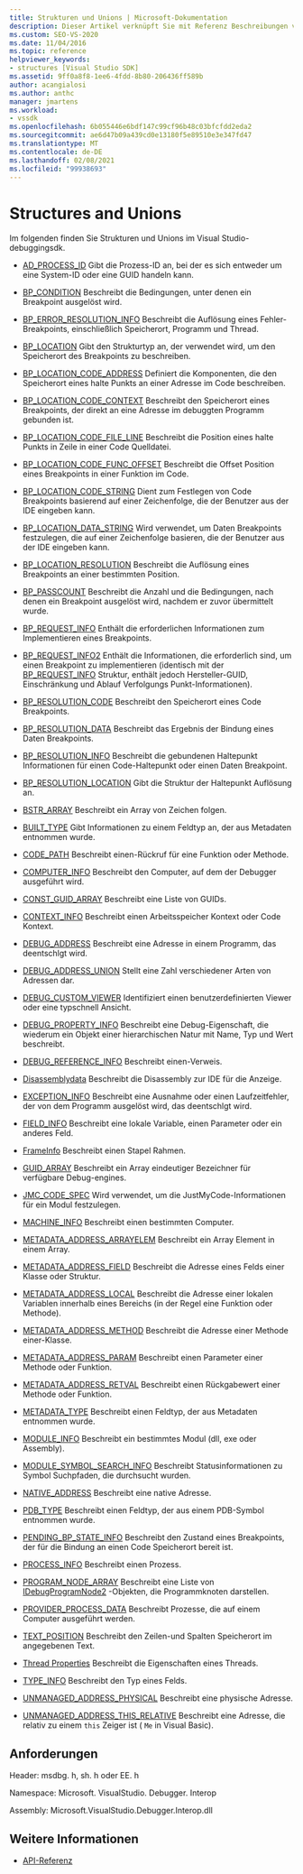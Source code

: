 ```yaml
---
title: Strukturen und Unions | Microsoft-Dokumentation
description: Dieser Artikel verknüpft Sie mit Referenz Beschreibungen von Strukturen und Unions im Visual Studio-debuggingsdk.
ms.custom: SEO-VS-2020
ms.date: 11/04/2016
ms.topic: reference
helpviewer_keywords:
- structures [Visual Studio SDK]
ms.assetid: 9ff0a8f8-1ee6-4fdd-8b80-206436ff589b
author: acangialosi
ms.author: anthc
manager: jmartens
ms.workload:
- vssdk
ms.openlocfilehash: 6b055446e6bdf147c99cf96b48c03bfcfdd2eda2
ms.sourcegitcommit: ae6d47b09a439cd0e13180f5e89510e3e347fd47
ms.translationtype: MT
ms.contentlocale: de-DE
ms.lasthandoff: 02/08/2021
ms.locfileid: "99938693"
---
```

# <a name="structures-and-unions"></a>Structures and Unions
Im folgenden finden Sie Strukturen und Unions im Visual Studio-debuggingsdk.

- [AD_PROCESS_ID](../../../extensibility/debugger/reference/ad-process-id.md) Gibt die Prozess-ID an, bei der es sich entweder um eine System-ID oder eine GUID handeln kann.

- [BP_CONDITION](../../../extensibility/debugger/reference/bp-condition.md) Beschreibt die Bedingungen, unter denen ein Breakpoint ausgelöst wird.

- [BP_ERROR_RESOLUTION_INFO](../../../extensibility/debugger/reference/bp-error-resolution-info.md) Beschreibt die Auflösung eines Fehler-Breakpoints, einschließlich Speicherort, Programm und Thread.

- [BP_LOCATION](../../../extensibility/debugger/reference/bp-location.md) Gibt den Strukturtyp an, der verwendet wird, um den Speicherort des Breakpoints zu beschreiben.

- [BP_LOCATION_CODE_ADDRESS](../../../extensibility/debugger/reference/bp-location-code-address.md) Definiert die Komponenten, die den Speicherort eines halte Punkts an einer Adresse im Code beschreiben.

- [BP_LOCATION_CODE_CONTEXT](../../../extensibility/debugger/reference/bp-location-code-context.md) Beschreibt den Speicherort eines Breakpoints, der direkt an eine Adresse im debuggten Programm gebunden ist.

- [BP_LOCATION_CODE_FILE_LINE](../../../extensibility/debugger/reference/bp-location-code-file-line.md) Beschreibt die Position eines halte Punkts in Zeile in einer Code Quelldatei.

- [BP_LOCATION_CODE_FUNC_OFFSET](../../../extensibility/debugger/reference/bp-location-code-func-offset.md) Beschreibt die Offset Position eines Breakpoints in einer Funktion im Code.

- [BP_LOCATION_CODE_STRING](../../../extensibility/debugger/reference/bp-location-code-string.md) Dient zum Festlegen von Code Breakpoints basierend auf einer Zeichenfolge, die der Benutzer aus der IDE eingeben kann.

- [BP_LOCATION_DATA_STRING](../../../extensibility/debugger/reference/bp-location-data-string.md) Wird verwendet, um Daten Breakpoints festzulegen, die auf einer Zeichenfolge basieren, die der Benutzer aus der IDE eingeben kann.

- [BP_LOCATION_RESOLUTION](../../../extensibility/debugger/reference/bp-location-resolution.md) Beschreibt die Auflösung eines Breakpoints an einer bestimmten Position.

- [BP_PASSCOUNT](../../../extensibility/debugger/reference/bp-passcount.md) Beschreibt die Anzahl und die Bedingungen, nach denen ein Breakpoint ausgelöst wird, nachdem er zuvor übermittelt wurde.

- [BP_REQUEST_INFO](../../../extensibility/debugger/reference/bp-request-info.md) Enthält die erforderlichen Informationen zum Implementieren eines Breakpoints.

- [BP_REQUEST_INFO2](../../../extensibility/debugger/reference/bp-request-info2.md) Enthält die Informationen, die erforderlich sind, um einen Breakpoint zu implementieren (identisch mit der [BP_REQUEST_INFO](../../../extensibility/debugger/reference/bp-request-info.md) Struktur, enthält jedoch Hersteller-GUID, Einschränkung und Ablauf Verfolgungs Punkt-Informationen).

- [BP_RESOLUTION_CODE](../../../extensibility/debugger/reference/bp-resolution-code.md) Beschreibt den Speicherort eines Code Breakpoints.

- [BP_RESOLUTION_DATA](../../../extensibility/debugger/reference/bp-resolution-data.md) Beschreibt das Ergebnis der Bindung eines Daten Breakpoints.

- [BP_RESOLUTION_INFO](../../../extensibility/debugger/reference/bp-resolution-info.md) Beschreibt die gebundenen Haltepunkt Informationen für einen Code-Haltepunkt oder einen Daten Breakpoint.

- [BP_RESOLUTION_LOCATION](../../../extensibility/debugger/reference/bp-resolution-location.md) Gibt die Struktur der Haltepunkt Auflösung an.

- [BSTR_ARRAY](../../../extensibility/debugger/reference/bstr-array.md) Beschreibt ein Array von Zeichen folgen.

- [BUILT_TYPE](../../../extensibility/debugger/reference/built-type.md) Gibt Informationen zu einem Feldtyp an, der aus Metadaten entnommen wurde.

- [CODE_PATH](../../../extensibility/debugger/reference/code-path.md) Beschreibt einen-Rückruf für eine Funktion oder Methode.

- [COMPUTER_INFO](../../../extensibility/debugger/reference/computer-info.md) Beschreibt den Computer, auf dem der Debugger ausgeführt wird.

- [CONST_GUID_ARRAY](../../../extensibility/debugger/reference/const-guid-array.md) Beschreibt eine Liste von GUIDs.

- [CONTEXT_INFO](../../../extensibility/debugger/reference/context-info.md) Beschreibt einen Arbeitsspeicher Kontext oder Code Kontext.

- [DEBUG_ADDRESS](../../../extensibility/debugger/reference/debug-address.md) Beschreibt eine Adresse in einem Programm, das deentschlgt wird.

- [DEBUG_ADDRESS_UNION](../../../extensibility/debugger/reference/debug-address-union.md) Stellt eine Zahl verschiedener Arten von Adressen dar.

- [DEBUG_CUSTOM_VIEWER](../../../extensibility/debugger/reference/debug-custom-viewer.md) Identifiziert einen benutzerdefinierten Viewer oder eine typschnell Ansicht.

- [DEBUG_PROPERTY_INFO](../../../extensibility/debugger/reference/debug-property-info.md) Beschreibt eine Debug-Eigenschaft, die wiederum ein Objekt einer hierarchischen Natur mit Name, Typ und Wert beschreibt.

- [DEBUG_REFERENCE_INFO](../../../extensibility/debugger/reference/debug-reference-info.md) Beschreibt einen-Verweis.

- [Disassemblydata](../../../extensibility/debugger/reference/disassemblydata.md) Beschreibt die Disassembly zur IDE für die Anzeige.

- [EXCEPTION_INFO](../../../extensibility/debugger/reference/exception-info.md) Beschreibt eine Ausnahme oder einen Laufzeitfehler, der von dem Programm ausgelöst wird, das deentschlgt wird.

- [FIELD_INFO](../../../extensibility/debugger/reference/field-info.md) Beschreibt eine lokale Variable, einen Parameter oder ein anderes Feld.

- [FrameInfo](../../../extensibility/debugger/reference/frameinfo.md) Beschreibt einen Stapel Rahmen.

- [GUID_ARRAY](../../../extensibility/debugger/reference/guid-array.md) Beschreibt ein Array eindeutiger Bezeichner für verfügbare Debug-engines.

- [JMC_CODE_SPEC](../../../extensibility/debugger/reference/jmc-code-spec.md) Wird verwendet, um die JustMyCode-Informationen für ein Modul festzulegen.

- [MACHINE_INFO](../../../extensibility/debugger/reference/machine-info.md) Beschreibt einen bestimmten Computer.

- [METADATA_ADDRESS_ARRAYELEM](../../../extensibility/debugger/reference/metadata-address-arrayelem.md) Beschreibt ein Array Element in einem Array.

- [METADATA_ADDRESS_FIELD](../../../extensibility/debugger/reference/metadata-address-field.md) Beschreibt die Adresse eines Felds einer Klasse oder Struktur.

- [METADATA_ADDRESS_LOCAL](../../../extensibility/debugger/reference/metadata-address-local.md) Beschreibt die Adresse einer lokalen Variablen innerhalb eines Bereichs (in der Regel eine Funktion oder Methode).

- [METADATA_ADDRESS_METHOD](../../../extensibility/debugger/reference/metadata-address-method.md) Beschreibt die Adresse einer Methode einer-Klasse.

- [METADATA_ADDRESS_PARAM](../../../extensibility/debugger/reference/metadata-address-param.md) Beschreibt einen Parameter einer Methode oder Funktion.

- [METADATA_ADDRESS_RETVAL](../../../extensibility/debugger/reference/metadata-address-retval.md) Beschreibt einen Rückgabewert einer Methode oder Funktion.

- [METADATA_TYPE](../../../extensibility/debugger/reference/metadata-type.md) Beschreibt einen Feldtyp, der aus Metadaten entnommen wurde.

- [MODULE_INFO](../../../extensibility/debugger/reference/module-info.md) Beschreibt ein bestimmtes Modul (dll, exe oder Assembly).

- [MODULE_SYMBOL_SEARCH_INFO](../../../extensibility/debugger/reference/module-symbol-search-info.md) Beschreibt Statusinformationen zu Symbol Suchpfaden, die durchsucht wurden.

- [NATIVE_ADDRESS](../../../extensibility/debugger/reference/native-address.md) Beschreibt eine native Adresse.

- [PDB_TYPE](../../../extensibility/debugger/reference/pdb-type.md) Beschreibt einen Feldtyp, der aus einem PDB-Symbol entnommen wurde.

- [PENDING_BP_STATE_INFO](../../../extensibility/debugger/reference/pending-bp-state-info.md) Beschreibt den Zustand eines Breakpoints, der für die Bindung an einen Code Speicherort bereit ist.

- [PROCESS_INFO](../../../extensibility/debugger/reference/process-info.md) Beschreibt einen Prozess.

- [PROGRAM_NODE_ARRAY](../../../extensibility/debugger/reference/program-node-array.md) Beschreibt eine Liste von [IDebugProgramNode2](../../../extensibility/debugger/reference/idebugprogramnode2.md) -Objekten, die Programmknoten darstellen.

- [PROVIDER_PROCESS_DATA](../../../extensibility/debugger/reference/provider-process-data.md) Beschreibt Prozesse, die auf einem Computer ausgeführt werden.

- [TEXT_POSITION](../../../extensibility/debugger/reference/text-position.md) Beschreibt den Zeilen-und Spalten Speicherort im angegebenen Text.

- [Thread Properties](../../../extensibility/debugger/reference/threadproperties.md) Beschreibt die Eigenschaften eines Threads.

- [TYPE_INFO](../../../extensibility/debugger/reference/type-info.md) Beschreibt den Typ eines Felds.

- [UNMANAGED_ADDRESS_PHYSICAL](../../../extensibility/debugger/reference/unmanaged-address-physical.md) Beschreibt eine physische Adresse.

- [UNMANAGED_ADDRESS_THIS_RELATIVE](../../../extensibility/debugger/reference/unmanaged-address-this-relative.md) Beschreibt eine Adresse, die relativ zu einem `this` Zeiger ist ( `Me` in Visual Basic).

## <a name="requirements"></a>Anforderungen
 Header: msdbg. h, sh. h oder EE. h

 Namespace: Microsoft. VisualStudio. Debugger. Interop

 Assembly: Microsoft.VisualStudio.Debugger.Interop.dll

## <a name="see-also"></a>Weitere Informationen
- [API-Referenz](../../../extensibility/debugger/reference/api-reference-visual-studio-debugging.md)
